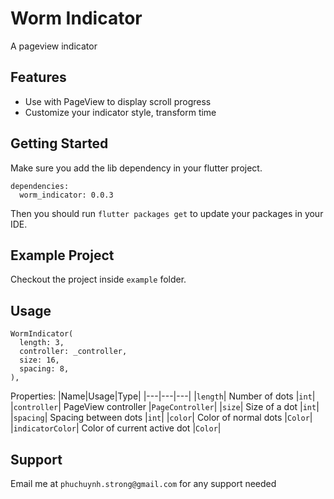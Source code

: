 # Worm Indicator

A pageview indicator

## Features

- Use with PageView to display scroll progress
- Customize your indicator style, transform time

## Getting Started

Make sure you add the lib dependency in your flutter project.

```
dependencies:
  worm_indicator: 0.0.3
```

Then you should run `flutter packages get` to update your packages in your IDE.

## Example Project

Checkout the project inside `example` folder.

## Usage

```
WormIndicator(
  length: 3,
  controller: _controller,
  size: 16,
  spacing: 8,
),
```

Properties:
|Name|Usage|Type|
|---|---|---|
|`length`| Number of dots |`int`|
|`controller`| PageView controller |`PageController`|
|`size`| Size of a dot |`int`|
|`spacing`| Spacing between dots |`int`|
|`color`| Color of normal dots |`Color`|
|`indicatorColor`| Color of current active dot |`Color`|

## Support

Email me at `phuchuynh.strong@gmail.com` for any support needed
